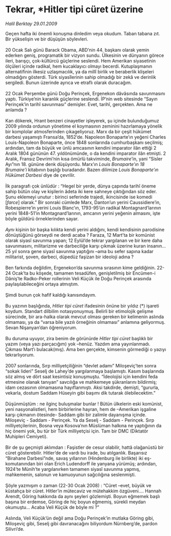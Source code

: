# Tekrar, *Hitler tipi cüret üzerine

*Halil Berktay 29.01.2009*

<div class="taraf_structure_2col_1zq">
<div class="margen_n">



 <p>Geçen hafta iki önemli konuşma dinledim veya okudum. Taban tabana zıt. Bir yükselişin ve bir düşüşün söylevleri. <br/><br/>20 Ocak Salı günü Barack Obama, ABD’nin 44. başkanı olarak yemin ederken geniş, programatik bir vizyon sundu. Ülkesinin ve dünyanın görece ileri, barışçı, çok-kültürcü güçlerine seslendi. Hem Amerikan siyasetinin ölçüleri içinde radikal, hem kucaklayıcı olmayı becerdi. Kutuplaşmanın alternatifinin ilkesiz uzlaşmacılık, ya da millî birlik ve beraberlik klişeleri olmadığını gösterdi. Türk siyasîlerinin sahip olmadığı bir zekâ ve derinlik sergiledi. Bunun üzerinde ayrıca ve etraflı olarak duracağım. <br/><br/>22 Ocak Perşembe günü Doğu Perinçek, Ergenekon dâvâsında savunmasını yaptı. Türkiye’nin karanlık güçlerine seslendi. İP’nin web sitesinde “Sayın Perinçek’in tarihî savunması” demişler. Evet, tarihî, gerçekten. Ama ne anlamda ? <br/><br/>Kan dökerek, Hrant benzeri cinayetler işleyerek, şu içinde bulunduğumuz 2009 yılında ordunun yönetime el koymasının zeminini hazırlamaya yönelik bir komplolar atmosferinden çıkageliyoruz. Marx da bir çeşit hükümet darbesi yaşamıştı Fransa’da, 1852’de. Napoleon Bonaparte’ın yeğeni Charles Louis-Napoleon Bonaparte, önce 1848 sonlarında cumhurbaşkanı seçilmiş; ardından, tam da büyük ve ünlü amcasının kendini imparator ilân ettiği 2 Aralık 1804 gününün 47. yıldönümünde, o da kendini imparator ilân etmişti. 2 Aralık, Fransız Devrimi’nin kısa ömürlü takviminde, <i>Brumaire</i>’in, yani “Sisler Ayı”nın 18. gününe denk düşüyordu. Marx’ın <i>Louis Bonaparte’ın 18 Brumaire’i</i> kitabının başlığı buradandır. Bazen dilimize <i>Louis Bonaparte’ın Hükümet Darbesi</i> diye de çevrilir. <br/><br/>İlk paragrafı çok ünlüdür : “Hegel bir yerde, dünya çapında tarihî öneme sahip bütün olay ve kişilerin âdeta iki kere sahneye çıktığından söz eder. Şunu eklemeyi unutur : birinci seferinde trajedi, ikincisinde ise komedi [<i>farce</i>] olarak.” Bir sonraki cümlede Marx, Danton’un yerini Caussidiere’in, Robespierre’in yerini Louis Blanc’ın, 1793-95’ün radikal Montagnard’larının yerini 1848-51’in Montagnard’larının, amcanın yerini yeğenin almasını, işte böyle güldürü örneklerinden sayar. <i><br/><br/>Aynı</i> kişinin bir başka kılıkta kendi yerini aldığını, kendi kendisinin parodisine dönüştüğünü görseydi ne derdi acaba ? Faraza, 12 Mart’ta bir komünist olarak siyasî savunma yapan; 12 Eylül’de tekrar yargılanan ve bir kere daha savunmasını, militarizme ve darbeciliğe karşı çıkmak üzerine kuran insanın... 25 yıl sonra gene siyasî savunma yaptığını –ama bu sefer sapına kadar militarist, şoven, darbeci, düpedüz faşizan bir ideoloji adına ? <br/><br/>Ben farkında değildim, Ergenekon’da savunma sırasının kime geldiğinin. 22-24 Ocak’ta bu köşede, tamamen tesadüfen, genişletilmiş bir Encümen-i Dâniş’te Radko-Peker rollerinin Veli Küçük ile Doğu Perinçek arasında paylaşılabileceğini ortaya atmıştım. <br/><br/>Şimdi bunun çok hafif kaldığı kanısındayım. <br/><br/>Bu yazının başlığında, <i>Hitler tipi cüret</i> ifadesinin önüne bir yıldız (*) işareti koydum. Standart dilbilim notasyonuymuş. Belirli bir etimolojik gelişme sürecinde, bir ara-halka olarak mevcut olması gereken bir kelimenin aslında olmaması, ya da “varsa bile yazılı örneğinin olmaması” anlamına geliyormuş. Sevan Nişanyan’dan öğreniyorum. <br/><br/>Bu duruma uyuyor, zira benim de görünürde <i>Hitler tipi cüret</i> başlıklı bir yazım (veya yazı parçacığım) yok –henüz. Yazdım ama yayınlanmadı. Çıkması Mart’ı bulacak(mış). Ama ben gerçekte, kimsenin görmediği o yazıyı tekrarlıyorum. <br/><br/>2007 sonlarında, Sırp milliyetçiliğinin “devlet adamı” Miloşeviç’ten sonra “sokak lideri” Seselj de Lahey’de yargılanmaya başlamıştı. Kasım başlarında söz almış ve dört saat kesintisiz konuşmuştu. “İdeolojisi için kendini feda etmesine olanak tanıyan” savcılığa ve mahkemeye şükranlarını bildirmiş; idam cezasının olmamasına hayıflanmıştı. Aksi takdirde, demişti, “gururla, vekarla, dostum Saddam Hüseyin gibi başımı dik tutarak ölebilecektim.” <br/><br/>Düşünmüştüm : ne ilginç buluşmalar bunlar ! Bütün ülkelerin eski komünist, yeni nasyonalistleri, hem birbirlerine hayran, hem de –Amerikan işgaline karşı çıkmanın ötesinde- Saddam gibi bir zalimle dayanışma içinde. Miloşeviç - Saddam - Perinçek. Ya da Seselj - Saddam - Perinçek. Sırp milliyetçilerinin, Bosna veya Kosova’nın Müslüman halkına ne yaptığının da hiç önemi yok, bu tür bir Türk milliyetçisi için. Tam bir DMC (Diktatör Muhipleri Cemiyeti). <br/><br/>Bir de şu geçmişti aklımdan : Faşistler de cesur olabilir, hattâ olağanüstü bir cüret gösterebilir. Hitler’de de vardı bu irade, bu atılganlık. Başarısız “Birahane Darbesi”nde, savaş yıllarının (Hindenburg ile birlikte) iki eş-komutanından biri olan Erich Ludendorff ile yanyana yürümüş; ardından, 1924’te Münih’te yargılanırken tamamen siyasî savunma yapmış, mahkemenin, salonun ve kamuoyunun sağcılığına seslenmişti. <br/><br/>Şöyle yazmışım o zaman (22-30 Ocak 2008) : “Cüret –evet, büyük ve küstahça bir cüret. Hitler’in mütecaviz ve mütehakkim özgüveni.... Hannah Arendt, Göring hakkında da aynı şeyleri gözlemişti. Boyun eğmemek başlı başına bir erdemse, Göring de hiç boyun eğmemiş, sürekli meydan okumuştu... Acaba Veli Küçük de böyle mi ?” <br/><br/>Aslında, Veli Küçük’ün değil ama Doğu Perinçek’in mutlaka Göring gibi, Miloşeviç gibi, Seselj gibi davranacağını biliyordum Nürnberg’de, pardon Silivri’de.</p>
<br/>
<br/>
<br/>



<br/>


<div id="taraf_not">
</div>

</div>


</div>
